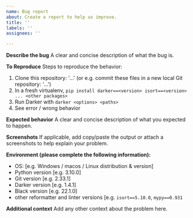 ```yaml
---
name: Bug report
about: Create a report to help us improve.
title: ''
labels: ''
assignees: ''

---
```


**Describe the bug**
A clear and concise description of what the bug is.

**To Reproduce**
Steps to reproduce the behavior:
1. Clone this repository: '...' (or e.g. commit these files in a new local Git repository: '...')
2. In a fresh virtualenv, `pip install darker==<version> isort==<version> ... <other packages>`
3. Run Darker with `darker <options> <paths>`
4. See error / wrong behavior

**Expected behavior**
A clear and concise description of what you expected to happen.

**Screenshots**
If applicable, add copy/paste the output or attach a screenshots to help explain your problem.

**Environment (please complete the following information):**
 - OS: [e.g. Windows / macos / Linux distribution & version]
 - Python version [e.g. 3.10.0]
 - Git version [e.g. 2.33.1]
 - Darker version [e.g. 1.4.1]
 - Black version [e.g. 22.1.0]
 - other reformatter and linter versions [e.g. `isort==5.10.0`, `mypy==0.931`

**Additional context**
Add any other context about the problem here.

